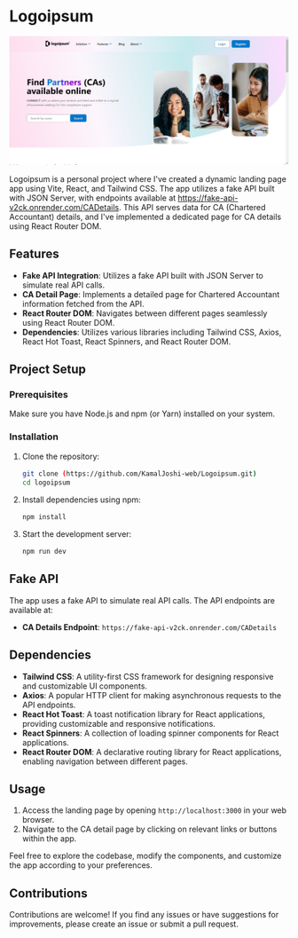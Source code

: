 # Logoipsum

![Logoipsum](screenshot.png)

Logoipsum is a personal project where I've created a dynamic landing page app using Vite, React, and Tailwind CSS. The app utilizes a fake API built with JSON Server, with endpoints available at https://fake-api-v2ck.onrender.com/CADetails. This API serves data for CA (Chartered Accountant) details, and I've implemented a dedicated page for CA details using React Router DOM.

## Features

- **Fake API Integration**: Utilizes a fake API built with JSON Server to simulate real API calls.
- **CA Detail Page**: Implements a detailed page for Chartered Accountant information fetched from the API.
- **React Router DOM**: Navigates between different pages seamlessly using React Router DOM.
- **Dependencies**: Utilizes various libraries including Tailwind CSS, Axios, React Hot Toast, React Spinners, and React Router DOM.

## Project Setup

### Prerequisites

Make sure you have Node.js and npm (or Yarn) installed on your system.

### Installation

1. Clone the repository:

   ```bash
   git clone (https://github.com/KamalJoshi-web/Logoipsum.git)
   cd logoipsum
   ```

2. Install dependencies using npm:

   ```bash
   npm install
   ```

3. Start the development server:
   ```bash
   npm run dev
   ```

## Fake API

The app uses a fake API to simulate real API calls. The API endpoints are available at:

- **CA Details Endpoint**: `https://fake-api-v2ck.onrender.com/CADetails`

## Dependencies

- **Tailwind CSS**: A utility-first CSS framework for designing responsive and customizable UI components.
- **Axios**: A popular HTTP client for making asynchronous requests to the API endpoints.
- **React Hot Toast**: A toast notification library for React applications, providing customizable and responsive notifications.
- **React Spinners**: A collection of loading spinner components for React applications.
- **React Router DOM**: A declarative routing library for React applications, enabling navigation between different pages.

## Usage

1. Access the landing page by opening `http://localhost:3000` in your web browser.
2. Navigate to the CA detail page by clicking on relevant links or buttons within the app.

Feel free to explore the codebase, modify the components, and customize the app according to your preferences.

## Contributions

Contributions are welcome! If you find any issues or have suggestions for improvements, please create an issue or submit a pull request.
